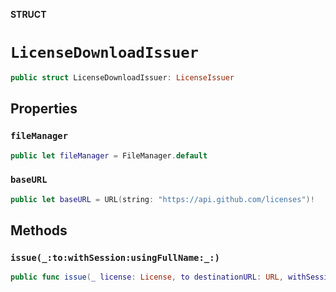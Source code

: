 **STRUCT**

# `LicenseDownloadIssuer`

```swift
public struct LicenseDownloadIssuer: LicenseIssuer
```

## Properties
### `fileManager`

```swift
public let fileManager = FileManager.default
```

### `baseURL`

```swift
public let baseURL = URL(string: "https://api.github.com/licenses")!
```

## Methods
### `issue(_:to:withSession:usingFullName:_:)`

```swift
public func issue(_ license: License, to destinationURL: URL, withSession session: Session, usingFullName fullName: String, _ completion: @escaping (Error?) -> Void)
```
